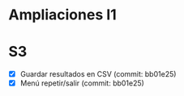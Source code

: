 # Ampliaciones I1
# S3
- [x] Guardar resultados en CSV (commit: bb01e25)
- [x] Menú repetir/salir (commit: bb01e25)
